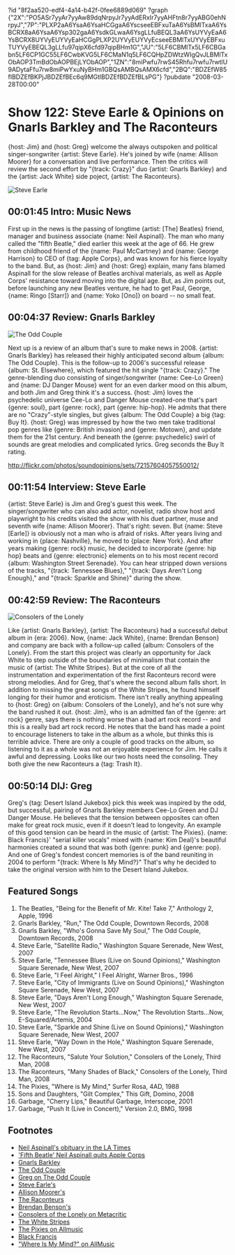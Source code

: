 ?id "8f2aa520-edf4-4a14-b42f-0fee6889d069"
?graph {"2X":"PO5ASr7yyAr7yyAw89dqNrpyJr7yyAdERxIr7yyAHFtn8r7yyABG0ehNrpyJ","7P":"PLXP2aA6YsaA6YsaHCGgaA6YscseeEBFxuTaA6YsBMlTxaA6YsBCRX8aA6YsaA6Ysp302gaA6YsdkGLwaA6YsgLLfuBEQL3aA6YsUYVyEaA6YsBCRX8UYVyEUYVyEaHCGgPLXP2UYVyEUYVyEcseeEBMlTxUYVyEBFxuTUYVyEBEQL3gLLfu97qipX6cfd97qipBHm1G","JU":"5LF6CBMlTx5LF6CBGabn5LF6CP1GC55LF6CwbKVG5LF6CMaN1q5LF6CQHpZDWtzWIgQvJLBMlTxObAOP3TmBdObAOPBEjLYObAOP","1ZN":"8miPwfu7rwS45Rhfu7rwfu7rwtlU9ADytaFfu7rw8miPwYxuNyBHm1GBQsAMBQsAMX6cfd","2BQ":"BDZEfW85fIBDZEfBKPjJBDZEfBEc6q9MGtlBDZEfBDZEfBLsPG"}
?pubdate "2008-03-28T00:00"

# Show 122: Steve Earle & Opinions on Gnarls Barkley and The Raconteurs
{host: Jim} and {host: Greg} welcome the always outspoken and political singer-songwriter {artist: Steve Earle}. He's joined by wife {name: Allison Moorer} for a conversation and live performance. Then the critics will review the second effort by "{track: Crazy}" duo {artist: Gnarls Barkley} and the {artist: Jack White} side poject, {artist: The Raconteurs}.

![Steve Earle](https://static.soundopinions.org/images/2008/steveearle.jpg)

## 00:01:45 Intro: Music News
First up in the news is the passing of longtime {artist: [The] Beatles} friend, manager and business associate {name: Neil Aspinall}. The man who many called the "fifth Beatle," died earlier this week at the age of 66. He grew from childhood friend of the {name: Paul McCartney} and {name: George Harrison} to CEO of {tag: Apple Corps}, and was known for his fierce loyalty to the band. But, as {host: Jim} and {host: Greg} explain, many fans blamed Aspinall for the slow release of Beatles archival materials, as well as Apple Corps' resistance toward moving into the digital age. But, as Jim points out, before launching any new Beatles venture, he had to get Paul, George, {name: Ringo [Starr]} and {name: Yoko [Ono]} on board -- no small feat.

## 00:04:37 Review: Gnarls Barkley
![The Odd Couple](https://static.soundopinions.org/assets/122/7P0.jpg)

Next up is a review of an album that's sure to make news in 2008. {artist: Gnarls Barkley} has released their highly anticipated second album {album: The Odd Couple}. This is the follow-up to 2006's successful release {album: St. Elsewhere}, which featured the hit single "{track: Crazy}." The genre-blending duo consisting of singer/songwriter {name: Cee-Lo Green} and {name: DJ Danger Mouse} went for an even darker mood on this album, and both Jim and Greg think it's a success. {host: Jim} loves the psychedelic universe Cee-Lo and Danger Mouse created-one that's part {genre: soul}, part {genre: rock}, part {genre: hip-hop}. He admits that there are no "Crazy"-style singles, but gives {album: The Odd Couple} a big {tag: Buy It}. {host: Greg} was impressed by how the two men take traditional pop genres like {genre: British invasion} and {genre: Motown}, and update them for the 21st century. And beneath the {genre: psychedelic} swirl of sounds are great melodies and complicated lyrics. Greg seconds the Buy It rating.

http://flickr.com/photos/soundopinions/sets/72157604057550012/

## 00:11:54 Interview: Steve Earle
{artist: Steve Earle} is Jim and Greg's guest this week. The singer/songwriter who can also add actor, novelist, radio show host and playwright to his credits visited the show with his duet partner, muse and seventh wife {name: Allison Moorer}. That's right: seven. But {name: Steve [Earle]} is obviously not a man who is afraid of risks. After years living and working in {place: Nashville}, he moved to {place: New York}. And after years making {genre: rock} music, he decided to incorporate {genre: hip hop} beats and {genre: electronic} elements on to his most recent record {album: Washington Street Serenade}. You can hear stripped down versions of the tracks, "{track: Tennessee Blues}," "{track: Days Aren't Long Enough}," and "{track: Sparkle and Shine}" during the show.

## 00:42:59 Review: The Raconteurs
![Consolers of the Lonely](https://static.soundopinions.org/assets/122/1ZN0.jpg)

Like {artist: Gnarls Barkley}, {artist: The Raconteurs} had a successful debut album in {era: 2006}. Now, {name: Jack White}, {name: Brendan Benson} and company are back with a follow-up called {album: Consolers of the Lonely}. From the start this project was clearly an opportunity for Jack White to step outside of the boundaries of minimalism that contain the music of {artist: The White Stripes}. But at the core of all the instrumentation and experimentation of the first Raconteurs record were strong melodies. And for Greg, that's where the second album falls short. In addition to missing the great songs of the White Stripes, he found himself longing for their humor and eroticism. There isn't really anything appealing to {host: Greg} on {album: Consolers of the Lonely}, and he's not sure why the band rushed it out. {host: Jim}, who is an admitted fan of the {genre: art rock} genre, says there is nothing worse than a bad art rock record -- and this is a really bad art rock record. He notes that the band has made a point to encourage listeners to take in the album as a whole, but thinks this is terrible advice. There are only a couple of good tracks on the album, so listening to it as a whole was not an enjoyable experience for Jim. He calls it awful and depressing. Looks like our two hosts need the consoling. They both give the new Raconteurs a {tag: Trash It}.

## 00:50:14 DIJ: Greg
Greg's {tag: Desert Island Jukebox} pick this week was inspired by the odd, but successful, pairing of Gnarls Barkley members Cee-Lo Green and DJ Danger Mouse. He believes that the tension between opposites can often make for great rock music, even if it doesn't lead to longevity. An example of this good tension can be heard in the music of {artist: The Pixies}. {name: Black Francis}' "serial killer vocals" mixed with {name: Kim Deal}'s beautiful harmonies created a sound that was both {genre: punk} and {genre: pop}. And one of Greg's fondest concert memories is of the band reuniting in 2004 to perform "{track: Where Is My Mind?}" That's why he decided to take the original version with him to the Desert Island Jukebox. 

## Featured Songs
1. The Beatles, "Being for the Benefit of Mr. Kite! Take 7," Anthology 2, Apple, 1996
2. Gnarls Barkley, "Run," The Odd Couple, Downtown Records, 2008
3. Gnarls Barkley, "Who's Gonna Save My Soul," The Odd Couple, Downtown Records, 2008
4. Steve Earle, "Satellite Radio," Washington Square Serenade, New West, 2007
5. Steve Earle, "Tennessee Blues (Live on Sound Opinions)," Washington Square Serenade, New West, 2007 
6. Steve Earle, "I Feel Alright," I Feel Alright, Warner Bros., 1996
7. Steve Earle, "City of Immigrants (Live on Sound Opinions)," Washington Square Serenade, New West, 2007
8. Steve Earle, "Days Aren't Long Enough," Washington Square Serenade, New West, 2007
9. Steve Earle, "The Revolution Starts...Now," The Revolution Starts...Now, E-Squared/Artemis, 2004
10. Steve Earle, "Sparkle and Shine (Live on Sound Opinions)," Washington Square Serenade, New West, 2007
11. Steve Earle, "Way Down in the Hole," Washington Square Serenade, New West, 2007
12. The Raconteurs, "Salute Your Solution," Consolers of the Lonely, Third Man, 2008
13. The Raconteurs, "Many Shades of Black," Consolers of the Lonely, Third Man, 2008
14. The Pixies, "Where is My Mind," Surfer Rosa, 4AD, 1988
15. Sons and Daughters, "Gilt Complex," This Gift, Domino, 2008
16. Garbage, "Cherry Lips," Beautiful Garbage, Interscope, 2001
17. Garbage, "Push It (Live in Concert)," Version 2.0, BMG, 1998

## Footnotes
- [Neil Aspinall's obituary in the LA Times](http://www.latimes.com/news/local/la-me-aspinall25mar25,1,1355649.story?track=rss)
- ['Fifth Beatle' Neil Aspinall quits Apple Corps](http://news.bbc.co.uk/2/hi/entertainment/6544985.stm)
- [Gnarls Barkley](http://www.gnarlsbarkley.com/)
- [The Odd Couple](http://www.metacritic.com/music/artists/gnarlsbarkley/oddcouple?q=the%20odd%20couple)
- [Greg on The Odd Couple](http://www.chicagotribune.com/features/chi-0324gnarlsmar24,1,888734.story)
- [Steve Earle's](http://www.steveearle.com/)
- [Allison Moorer's](http://www.allisonmoorer.com/)
- [The Raconteurs](http://www.theraconteurs.com/)
- [Brendan Benson's](http://www.brendanbenson.com/)
- [Consolers of the Lonely on Metacritic](http://www.metacritic.com/music/artists/raconteurs/consolersofthelonely?q=raconteurs)
- [The White Stripes](http://www.whitestripes.com/)
- [The Pixies on Allmusic](http://www.allmusic.com/cg/amg.dll?p=amg&sql=11:wifrxqr5ldhe)
- [Black Francis](http://www.blackfrancis.net/)
- ["Where Is My Mind?" on AllMusic](http://www.allmusic.com/song/where-is-my-mind-mt0000018103)
